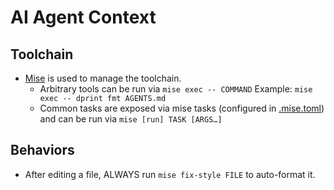 # AI Agent Context

## Toolchain

- [Mise](http://mise.jdx.dev/) is used to manage the toolchain.
  - Arbitrary tools can be run via `mise exec -- COMMAND`
    Example: `mise exec -- dprint fmt AGENTS.md`
  - Common tasks are exposed via mise tasks (configured in [.mise.toml](./.mise.toml)) and can be run via `mise [run] TASK [ARGS…]`

## Behaviors

- After editing a file, ALWAYS run `mise fix-style FILE` to auto-format it.

